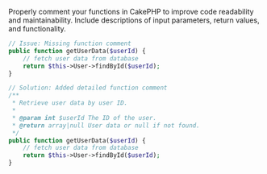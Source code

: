 Properly comment your functions in CakePHP to improve code readability and maintainability. Include descriptions of input parameters, return values, and functionality.

```php
// Issue: Missing function comment
public function getUserData($userId) {
    // fetch user data from database
    return $this->User->findById($userId);
}

// Solution: Added detailed function comment
/**
 * Retrieve user data by user ID.
 *
 * @param int $userId The ID of the user.
 * @return array|null User data or null if not found.
 */
public function getUserData($userId) {
    // fetch user data from database
    return $this->User->findById($userId);
}
```

<!-- Codacy PatPatBot reviewed: 2024-06-19T13:29:43.717Z -->

